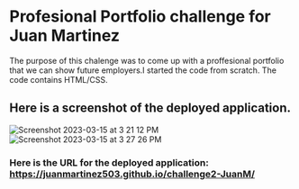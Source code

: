 # Profesional Portfolio challenge for Juan Martinez
The purpose of this chalenge was to come up with a proffesional portfolio that we can show future employers.I started the code from scratch. The code contains HTML/CSS.
## Here is a screenshot of the deployed application. 
![Screenshot 2023-03-15 at 3 21 12 PM](https://user-images.githubusercontent.com/116415860/225422421-ddfefe33-bde4-4a83-b2c5-d374a1cfaa7e.png)
![Screenshot 2023-03-15 at 3 27 26 PM](https://user-images.githubusercontent.com/116415860/225422488-d3ef9634-ea66-481c-a8ba-1e682c8be94b.png)


### Here is the URL for the deployed application: https://juanmartinez503.github.io/challenge2-JuanM/
